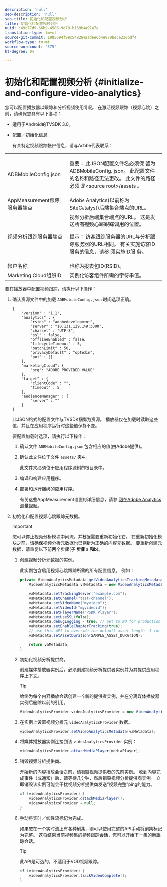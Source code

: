 ```yaml
---
description: 'null'
seo-description: 'null'
seo-title: 初始化和配置视频分析
title: 初始化和配置视频分析
uuid: c49c77d9-66b9-4586-9d70-b139b4a97a7a
translation-type: tm+mt
source-git-commit: 1985694f99c548284aad6e6b4e070bece230bdf4
workflow-type: tm+mt
source-wordcount: '575'
ht-degree: 0%

---
```



# 初始化和配置视频分析 {#initialize-and-configure-video-analytics}

您可以配置播放器以跟踪和分析视频使用情况。
在激活视频跟踪（视频心跳）之前，请确保您具有以下各项：

* 适用于Android的TVSDK 3.0。
* 配置／初始化信息

   有关特定视频跟踪帐户信息，请与Adobe代表联系：

<table id="table_3565328ABBEE4605A92EAE1ADE5D6F84"> 
 <tbody> 
  <tr> 
   <td colname="col1"> <span class="filepath"> ADBMobileConfig.json </span> </td> 
   <td colname="col2"> <p>重要： 此JSON配置文件名必须保 <span class="filepath"> 留为ADBMobileConfig. </span>json。 此配置文件的名称和路径无法更改。 此文件的路径必须 <span class="filepath"> 是&lt;source root&gt;/assets </span>。 </p> </td> 
  </tr> 
  <tr> 
   <td colname="col1"> AppMeasurement跟踪服务器端点 </td> 
   <td colname="col2"> Adobe Analytics(以前称为SiteCatalyst)后端集合端点的URL。 </td> 
  </tr> 
  <tr> 
   <td colname="col1"> 视频分析跟踪服务器端点 </td> 
   <td colname="col2"> 视频分析后端集合端点的URL。 这是发送所有视频心跳跟踪调用的位置。 <p>提示： 访客跟踪服务器的URL与分析跟踪服务器的URL相同。 有关实施访客ID服务的信息，请参 <a href="https://marketing.adobe.com/resources/help/en_US/mcvid/mcvid-setup-target.html" format="html" scope="external"> 阅实施ID服 </a>务。 </p> </td> 
  </tr> 
  <tr> 
   <td colname="col1"> 帐户名称 </td> 
   <td colname="col2"> 也称为报表包ID(RSID)。 </td> 
  </tr> 
  <tr> 
   <td colname="col1"> Marketing Cloud组织ID </td> 
   <td colname="col2"> 实例化访客组件所需的字符串值。 </td> 
  </tr> 
 </tbody> 
</table>

要在播放器中配置视频跟踪，请执行以下操作：

1. 确认资源文件中的加载 `ADBMobileConfig.json` 时间选项正确。

   ```
   { 
       "version" : "1.1", 
       "analytics" : { 
           "rsids" : "adobedevelopment", 
           "server" : "10.131.129.149:3000", 
           "charset" : "UTF-8", 
           "ssl" : false, 
           "offlineEnabled" : false, 
           "lifecycleTimeout" : 5, 
           "batchLimit" : 50, 
           "privacyDefault" : "optedin", 
           "poi" : [] 
       }, 
       "marketingCloud": { 
           "org": "ADOBE PROVIDED VALUE"  
       }, 
       "target" : { 
           "clientCode" : "", 
           "timeout" : 5 
       }, 
       "audienceManager" : { 
           "server" : "" 
       } 
   }
   ```

   此JSON格式的配置文件与TVSDK捆绑为资源。 播放器仅在加载时读取这些值，并且在应用程序运行时这些值保持不变。

   要配置加载时选项，请执行以下操作：


   1. 确认文件 `ADBMobileConfig.json` 包含相应的值(由Adobe提供)。
   1. 确认此文件位于文件 `assets/` 夹中。

      此文件夹必须位于应用程序源树的根目录中。

   1. 编译和构建应用程序。
   1. 部署和运行捆绑的应用程序。

      有关这些AppMeasurement设置的详细信息，请参 [阅在Adobe Analytics测量视频](https://marketing.adobe.com/resources/help/en_US/sc/appmeasurement/video/)。

1. 初始化和配置视频心跳跟踪元数据。

   >[!IMPORTANT]
   >
   >您可以停止视频分析模块中间流，并根据需要重新初始化它。 在重新初始化模块之前，请确保视频分析元数据也已更新为正确的内容元数据。 要重新创建元数据，请重复以下前两个步骤(子 **步骤** a **和b**)。

   1. 创建视频分析元数据的实例。

      此实例包含启用视频心跳跟踪所需的所有配置信息。 例如：

      ```java
      private VideoAnalyticsMetadata getVideoAnalyticsTrackingMetadata() { 
          VideoAnalyticsMetadata vaMetadata = new VideoAnalyticsMetadata(); 
      
          vaMetadata.setTrackingServer("example.com"); 
          vaMetadata.setChannel("test-channel"); 
          vaMetadata.setVideoName("myvideo"); 
          vaMetadata.setVideoId("myvideoid"); 
          vaMetadata.setPlayerName("PSDK Player"); 
          vaMetadata.setUseSSL(false); 
          vaMetadata.debugLogging = true; // Set to NO for production deployment. 
          vaMetadata.setEnableChapterTracking(true); 
          // use this API to override the default asset length -1 for live streams 
          vaMetadata.setAssetDuration(SAMPLE_ASSET_DURATION); 
      
          return vaMetadata; 
      }
      ```

   1. 初始化视频分析提供商。

      创建媒体播放器实例后，必须创建视频分析提供者实例并为其提供应用程序上下文。

      >[!TIP]
      >
      >始终为每个内容播放会话创建一个新的提供者实例，并在分离媒体播放器实例后删除以前的引用。

      ```java
      VideoAnalyticsProvider videoAnalyticsProvider = new VideoAnalyticsProvider(appContext); 
      ```

   1. 在实例上设置视频分析元 `videoAnalyticsProvider` 数据。

      ```java
      videoAnalyticsProvider.setVideoAnalyticsMetadata(vaMetadata);
      ```

   1. 将媒体播放器实例连接到该 `videoAnalyticsProvider` 实例：

      ```java
      videoAnalyticsProvider.attachMediaPlayer(mediaPlayer); 
      ```

   1. 销毁视频分析提供商。

      开始新的内容播放会话之前，请销毁视频提供者的先前实例。 收到内容完成事件（或通知）后，请等待几分钟，然后销毁视频分析提供商实例。 立即销毁该实例可能会干扰视频分析提供商发送“视频完整”ping的能力。

      ```java
      if (videoAnalyticsProvider) { 
          videoAnalyticsProvider.detachMediaPlayer(); 
          videoAnalyticsProvider = null; 
      }
      ```

   1. 手动将实时／线性流标记为完成。

      如果您在一个实时流上有各种剧集，则可以使用完整的API手动将剧集标记为完整。 这将结束当前视频集的视频跟踪会话，您可以开始下一集的新跟踪会话。

      >[!TIP]
      >
      >此API是可选的，不适用于VOD视频跟踪。

      ```java
      if (videoAnalyticsProvider) { 
          videoAnalyticsProvider.trackVideoComplete();    
      }
      ```

